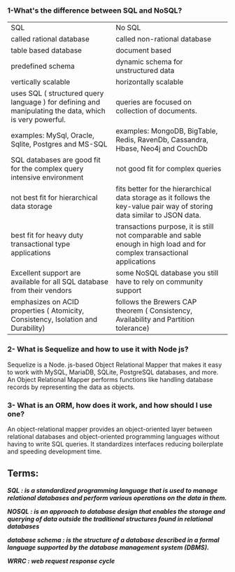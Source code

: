  ### 1-What's the difference between SQL  and NoSQL?

 <table>
    <tr>
        <td>SQL</td>
        <td>No SQL</td>
    </tr>
    <tr>
        <td>called rational database
        </td>
        <td>called non-rational database</td>
    </tr>
    <tr>
        <td>table based database</td>
        <td>document based</td>
    </tr>
    <tr>
        <td>predefined schema</td>
        <td>dynamic schema for unstructured data</td>
    </tr>
    <tr>
        <td>vertically scalable </td>
        <td>horizontally scalable</td>
    </tr>
    <tr>
        <td>uses SQL ( structured query language ) for defining and manipulating the data, which is very powerful. </td>
        <td>queries are focused on collection of documents.</td>
    </tr>
    <tr>
        <td> examples: MySql, Oracle, Sqlite, Postgres and MS-SQL</td>
        <td>examples: MongoDB, BigTable, Redis, RavenDb, Cassandra, Hbase, Neo4j and CouchDb</td>
    </tr>
    <tr>
        <td> SQL databases are good fit for the complex query intensive environment</td>
        <td> not good fit for complex queries</td>
    </tr>
    <tr>
        <td> not best fit for hierarchical data storage</td>
        <td> fits better for the hierarchical data storage as it follows the key-value pair way of storing data similar to JSON data.</td>
    </tr>
    <tr>
        <td> best fit for heavy duty transactional type applications</td>
        <td> transactions purpose, it is still not comparable and sable enough in high load and for complex transactional applications</td>
    </tr>
    <tr>
        <td>Excellent support are available for all SQL database from their vendors</td>
        <td> some NoSQL database you still have to rely on community support</td>
    </tr>
    <tr>
        <td> emphasizes on ACID properties ( Atomicity, Consistency, Isolation and Durability)</td>
        <td> follows the Brewers CAP theorem ( Consistency, Availability and Partition tolerance)</td>
    </tr>
</table>
 	 
   
   
### 2- What is Sequelize and how to use it with Node js? 
Sequelize is a Node. js-based Object Relational Mapper that makes it easy to work with MySQL, MariaDB, SQLite, PostgreSQL databases, and more. An Object Relational Mapper performs functions like handling database records by representing the data as objects.


### 3- What is an ORM, how does it work, and how should I use one?
An object-relational mapper provides an object-oriented layer between relational databases and object-oriented programming languages without having to write SQL queries. It standardizes interfaces reducing boilerplate and speeding development time.


## Terms:

 ***SQL : is a standardized programming language that is used to manage relational databases and perform various operations on the data in them.***

 ***NOSQL : is an approach to database design that enables the storage and querying of data outside the traditional structures found in relational databases***
 
 ***database schema : is the structure of a database described in a formal language supported by the database management system (DBMS).***
 
 ***WRRC : web request response cycle***
